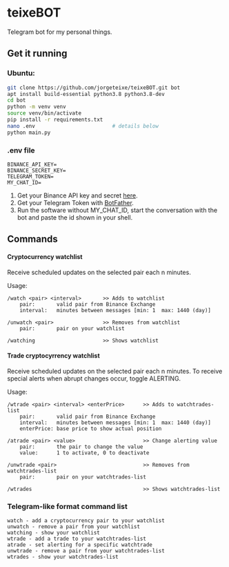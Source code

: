 # teixeBOT
Telegram bot for my personal things.

## Get it running

### Ubuntu:
```bash
git clone https://github.com/jorgeteixe/teixeBOT.git bot
apt install build-essential python3.8 python3.8-dev
cd bot
python -m venv venv
source venv/bin/activate
pip install -r requirements.txt
nano .env                         # details below
python main.py
```

### .env file
```.env
BINANCE_API_KEY=
BINANCE_SECRET_KEY=
TELEGRAM_TOKEN=
MY_CHAT_ID=
```

1. Get your Binance API key and secret [here](https://accounts.binance.com/en/register).
2. Get your Telegram Token with [BotFather](https://t.me/BotFather).
3. Run the software without MY_CHAT_ID, start the conversation with the bot and paste the id shown in your shell.



## Commands

#### Cryptocurrency watchlist
Receive scheduled updates on the selected pair each n minutes.

Usage: 
```
/watch <pair> <interval>       >> Adds to watchlist
    pair:       valid pair from Binance Exchange
    interval:   minutes between messages [min: 1  max: 1440 (day)]

/unwatch <pair>                >> Removes from watchlist
    pair:       pair on your watchlist

/watching                      >> Shows watchlist
```


#### Trade cryptocyrrency watchlist
Receive scheduled updates on the selected pair each n minutes.
To receive special alerts when abrupt changes occur, toggle ALERTING.

Usage: 
```
/wtrade <pair> <interval> <enterPrice>      >> Adds to watchtrades-list
    pair:       valid pair from Binance Exchange
    interval:   minutes between messages [min: 1  max: 1440 (day)]
    enterPrice: base price to show actual position

/atrade <pair> <value>                      >> Change alerting value
    pair:       the pair to change the value
    value:      1 to activate, 0 to deactivate

/unwtrade <pair>                            >> Removes from watchtrades-list
    pair:       pair on your watchtrades-list

/wtrades                                    >> Shows watchtrades-list
```



### Telegram-like format command list
```
watch - add a cryptocurrency pair to your watchlist
unwatch - remove a pair from your watchlist
watching - show your watchlist
wtrade - add a trade to your watchtrades-list
atrade - set alerting for a specific watchtrade
unwtrade - remove a pair from your watchtrades-list
wtrades - show your watchtrades-list
```